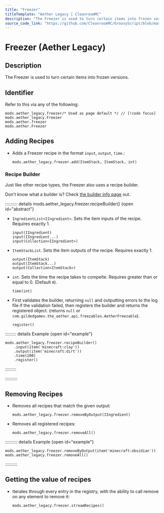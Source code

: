 ```yaml
---
title: "Freezer"
titleTemplate: "Aether Legacy | CleanroomMC"
description: "The Freezer is used to turn certain items into frozen versions."
source_code_link: "https://github.com/CleanroomMC/GroovyScript/blob/master/src/main/java/com/cleanroommc/groovyscript/compat/mods/aetherlegacy/Freezer.java"
---
```


# Freezer (Aether Legacy)

## Description

The Freezer is used to turn certain items into frozen versions.

## Identifier

Refer to this via any of the following:

```groovy:no-line-numbers {1}
mods.aether_legacy.freezer/* Used as page default */ // [!code focus]
mods.aether_legacy.Freezer
mods.aether.freezer
mods.aether.Freezer
```


## Adding Recipes

- Adds a Freezer recipe in the format `input`, `output`, `time`.:

    ```groovy:no-line-numbers
    mods.aether_legacy.freezer.add(ItemStack, ItemStack, int)
    ```


### Recipe Builder

Just like other recipe types, the Freezer also uses a recipe builder.

Don't know what a builder is? Check [the builder info page](../../getting_started/builder.md) out.

:::::::::: details mods.aether_legacy.freezer.recipeBuilder() {open id="abstract"}
- `IngredientList<IIngredient>`. Sets the item inputs of the recipe. Requires exactly 1.

    ```groovy:no-line-numbers
    input(IIngredient)
    input(IIngredient...)
    input(Collection<IIngredient>)
    ```

- `ItemStackList`. Sets the item outputs of the recipe. Requires exactly 1.

    ```groovy:no-line-numbers
    output(ItemStack)
    output(ItemStack...)
    output(Collection<ItemStack>)
    ```

- `int`. Sets the time the recipe takes to compelte. Requires greater than or equal to 0. (Default `0`).

    ```groovy:no-line-numbers
    time(int)
    ```

- First validates the builder, returning `null` and outputting errors to the log file if the validation failed, then registers the builder and returns the registered object. (returns `null` or `com.gildedgames.the_aether.api.freezables.AetherFreezable`).

    ```groovy:no-line-numbers
    register()
    ```

::::::::: details Example {open id="example"}
```groovy:no-line-numbers
mods.aether_legacy.freezer.recipeBuilder()
    .input(item('minecraft:clay'))
    .output(item('minecraft:dirt'))
    .time(200)
    .register()
```

:::::::::

::::::::::

## Removing Recipes

- Removes all recipes that match the given output:

    ```groovy:no-line-numbers
    mods.aether_legacy.freezer.removeByOutput(IIngredient)
    ```

- Removes all registered recipes:

    ```groovy:no-line-numbers
    mods.aether_legacy.freezer.removeAll()
    ```

:::::::::: details Example {open id="example"}
```groovy:no-line-numbers
mods.aether_legacy.freezer.removeByOutput(item('minecraft:obsidian'))
mods.aether_legacy.freezer.removeAll()
```

::::::::::

## Getting the value of recipes

- Iterates through every entry in the registry, with the ability to call remove on any element to remove it:

    ```groovy:no-line-numbers
    mods.aether_legacy.freezer.streamRecipes()
    ```
